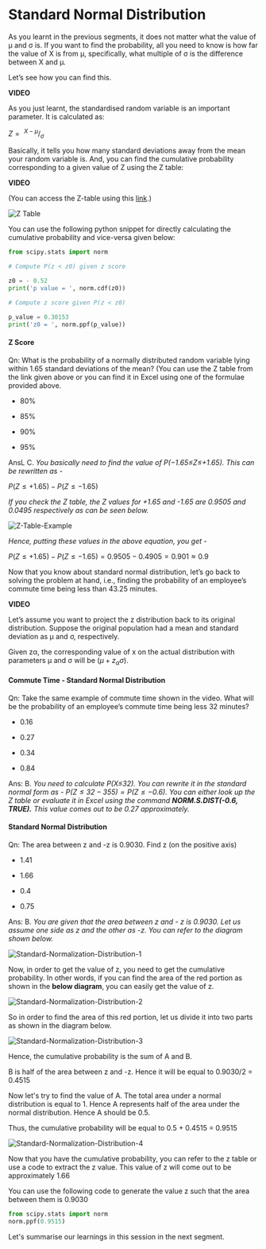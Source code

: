 # Standard Normal Distribution

As you learnt in the previous segments, it does not matter what the value of μ and σ is. If you want to find the probability, all you need to know is how far the value of X is from μ, specifically, what multiple of σ is the difference between X and μ.

Let’s see how you can find this.

**VIDEO**

As you just learnt, the standardised random variable is an important parameter. It is calculated as:

$Z=\ ^{X−μ}/_σ$

Basically, it tells you how many standard deviations away from the mean your random variable is. And, you can find the cumulative probability corresponding to a given value of Z using the Z table:

**VIDEO**

(You can access the Z-table using this [link](https://www.ztable.net/).)  

![Z Table](https://i.ibb.co/rtnQryQ/Z-Table.png)

You can use the following python snippet for directly calculating the cumulative probability and vice-versa given below:

```python
from scipy.stats import norm

# Compute P(z < z0) given z score

z0 = - 0.52
print('p value = ', norm.cdf(z0))

# Compute z score given P(z < z0)

p_value = 0.30153
print('z0 = ', norm.ppf(p_value))
```

#### Z Score

Qn: What is the probability of a normally distributed random variable lying within 1.65 standard deviations of the mean? (You can use the Z table from the link given above or you can find it in Excel using one of the formulae provided above.

- 80%

- 85%

- 90%

- 95%

AnsL C. *You basically need to find the value of P(−1.65≤Z≤+1.65). This can be rewritten as -*

$P(Z≤+1.65)−P(Z≤−1.65)$

*If you check the Z table, the Z values for +1.65 and -1.65 are 0.9505 and 0.0495 respectively as can be seen below.*

![Z-Table-Example](https://i.ibb.co/4sggMGj/Z-Table-Example.png)

*Hence, putting these values in the above equation, you get -*

 $P(Z≤+1.65)−P(Z≤−1.65)=0.9505−0.4905=0.901≈0.9$

Now that you know about standard normal distribution, let’s go back to solving the problem at hand, i.e., finding the probability of an employee’s commute time being less than 43.25 minutes.

**VIDEO**

Let’s assume you want to project the z distribution back to its original distribution. Suppose the original population had a mean and standard deviation as μ and σ, respectively.

Given zα, the corresponding value of x on the actual distribution with parameters μ and σ will be $(μ + z_ασ)$.

#### Commute Time - Standard Normal Distribution

Qn: Take the same example of commute time shown in the video. What will be the probability of an employee’s commute time being less 32 minutes?

- 0.16

- 0.27

- 0.34

- 0.84

Ans: B. *You need to calculate P(X≤32). You can rewrite it in the standard normal form as - $P(Z≤32−355)=P(Z≤−0.6)$. You can either look up the Z table or evaluate it in Excel using the command **NORM.S.DIST(-0.6, TRUE).** This value comes out to be 0.27 approximately.*

#### Standard Normal Distribution

Qn: The area between z and -z is 0.9030. Find z (on the positive axis)

- 1.41

- 1.66

- 0.4

- 0.75

Ans: B. *You are given that the area between z and - z is 0.9030. Let us assume one side as z and the other as -z. You can refer to the diagram shown below.*

![Standard-Normalization-Distribution-1](https://i.ibb.co/HYn96Cc/Standard-Normalization-Distribution-1.png)

Now, in order to get the value of z, you need to get the cumulative probability. In other words, if you can find the area of the red portion as shown in the **below diagram**, you can easily get the value of z.

![Standard-Normalization-Distribution-2](https://i.ibb.co/kq2bbF0/Standard-Normalization-Distribution-2.png)

So in order to find the area of this red portion, let us divide it into two parts as shown in the diagram below.

![Standard-Normalization-Distribution-3](https://i.ibb.co/jJGM43Z/Standard-Normalization-Distribution-3.png)

Hence, the cumulative probability is the sum of A and B.

B is half of the area between z and -z. Hence it will be equal to 0.9030/2 = 0.4515

Now let's try to find the value of A. The total area under a normal distribution is equal to 1. Hence A represents half of the area under the normal distribution. Hence A should be 0.5.

Thus, the cumulative probability will be equal to 0.5 + 0.4515 = 0.9515

![Standard-Normalization-Distribution-4](https://i.ibb.co/ZM4pbSx/Standard-Normalization-Distribution-4.png)

Now that you have the cumulative probability, you can refer to the z table or use a code to extract the z value. This value of z will come out to be approximately 1.66

You can use the following code to generate the value z such that the area between them is 0.9030

```python
from scipy.stats import norm
norm.ppf(0.9515)
```

Let's summarise our learnings in this session in the next segment.
